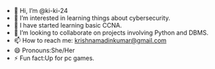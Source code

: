 - 👋 Hi, I’m @ki-ki-24
- 👀 I’m interested in learning things about cybersecurity.
- 🌱 I have started learning basic CCNA.
- 💞️ I’m looking to collaborate on projects involving Python and DBMS.
- 📫 How to reach me: krishnamadinkumar@gmail.com
- 😄 Pronouns:She/Her
- ⚡ Fun fact:Up for pc games.

<!---
ki-ki-24/ki-ki-24 is a ✨ special ✨ repository because its `README.md` (this file) appears on your GitHub profile.
You can click the Preview link to take a look at your changes.
--->
